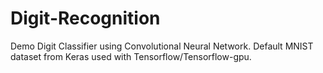 # Digit-Recognition

Demo Digit Classifier using Convolutional Neural Network.
Default MNIST dataset from Keras used with Tensorflow/Tensorflow-gpu.
